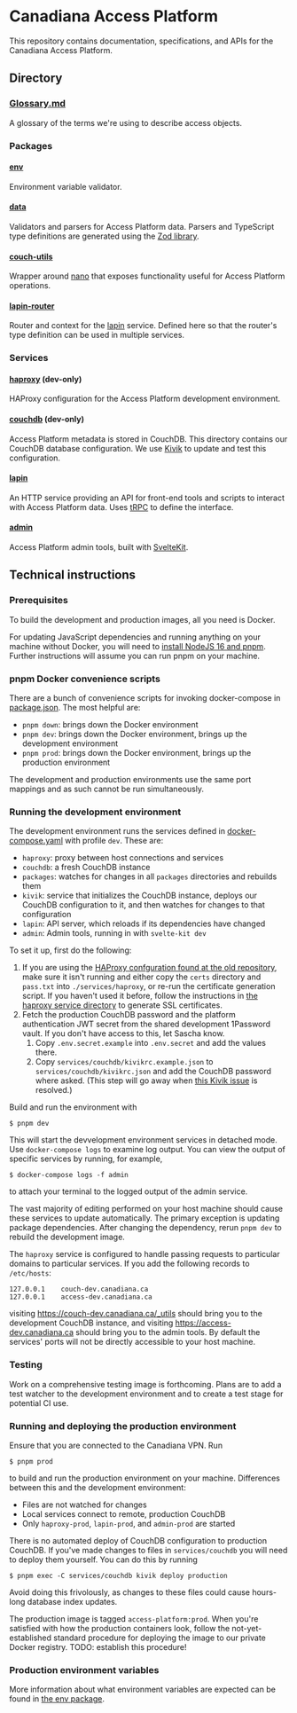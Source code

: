 # Canadiana Access Platform

This repository contains documentation, specifications, and APIs for the Canadiana Access Platform.

## Directory

### [Glossary.md](Glossary.md)

A glossary of the terms we're using to describe access objects.

### Packages

#### [env](packages/env)

Environment variable validator.

#### [data](packages/data)

Validators and parsers for Access Platform data. Parsers and TypeScript type definitions are generated using the [Zod library](https://github.com/colinhacks/zod).

#### [couch-utils](packages/couch-utils)

Wrapper around [nano](https://github.com/apache/couchdb-nano) that exposes functionality useful for Access Platform operations.

#### [lapin-router](packages/lapin-router)

Router and context for the [lapin](#lapin) service. Defined here so that the router's type definition can be used in multiple services.

### Services

#### [haproxy](services/haproxy) (dev-only)

HAProxy configuration for the Access Platform development environment.

#### [couchdb](services/couchdb) (dev-only)

Access Platform metadata is stored in CouchDB. This directory contains our CouchDB database configuration. We use [Kivik](https://github.com/crkn-rcdr/kivik) to update and test this configuration.

#### [lapin](services/lapin)

An HTTP service providing an API for front-end tools and scripts to interact with Access Platform data.
Uses [tRPC](https://trpc.io) to define the interface.

#### [admin](services/admin)

Access Platform admin tools, built with [SvelteKit](https://kit.svelte.dev).

## Technical instructions

### Prerequisites

To build the development and production images, all you need is Docker.

For updating JavaScript dependencies and running anything on your machine without Docker, you will need to [install NodeJS 16 and pnpm](docs/node_pnpm.md). Further instructions will assume you can run pnpm on your machine.

### pnpm Docker convenience scripts

There are a bunch of convenience scripts for invoking docker-compose in [package.json](package.json). The most helpful are:

- `pnpm down`: brings down the Docker environment
- `pnpm dev`: brings down the Docker environment, brings up the development environment
- `pnpm prod`: brings down the Docker environment, brings up the production environment

The development and production environments use the same port mappings and as such cannot be run simultaneously.

### Running the development environment

The development environment runs the services defined in [docker-compose.yaml](docker-compose.yaml) with profile `dev`. These are:

- `haproxy`: proxy between host connections and services
- `couchdb`: a fresh CouchDB instance
- `packages`: watches for changes in all `packages` directories and rebuilds them
- `kivik`: service that initializes the CouchDB instance, deploys our CouchDB configuration to it, and then watches for changes to that configuration
- `lapin`: API server, which reloads if its dependencies have changed
- `admin`: Admin tools, running in with `svelte-kit dev`

To set it up, first do the following:

1. If you are using the [HAProxy confguration found at the old repository](https://github.com/crkn-rcdr/haproxy), make sure it isn't running and either copy the `certs` directory and `pass.txt` into `./services/haproxy`, or re-run the certificate generation script. If you haven't used it before, follow the instructions in [the haproxy service directory](services/haproxy) to generate SSL certificates.
2. Fetch the production CouchDB password and the platform authentication JWT secret from the shared development 1Password vault. If you don't have access to this, let Sascha know.
   1. Copy `.env.secret.example` into `.env.secret` and add the values there.
   2. Copy `services/couchdb/kivikrc.example.json` to `services/couchdb/kivikrc.json` and add the CouchDB password where asked. (This step will go away when [this Kivik issue](https://github.com/crkn-rcdr/kivik/issues/79) is resolved.)

Build and run the environment with

    $ pnpm dev

This will start the devvelopment environment services in detached mode. Use `docker-compose logs` to examine log output. You can view the output of specific services by running, for example,

    $ docker-compose logs -f admin

to attach your terminal to the logged output of the admin service.

The vast majority of editing performed on your host machine should cause these services to update automatically. The primary exception is updating package dependencies. After changing the dependency, rerun `pnpm dev` to rebuild the development image.

The `haproxy` service is configured to handle passing requests to particular domains to particular services. If you add the following records to `/etc/hosts`:

    127.0.0.1    couch-dev.canadiana.ca
    127.0.0.1    access-dev.canadiana.ca

visiting <https://couch-dev.canadiana.ca/_utils> should bring you to the development CouchDB instance, and visiting <https://access-dev.canadiana.ca> should bring you to the admin tools. By default the services' ports will not be directly accessible to your host machine.

### Testing

Work on a comprehensive testing image is forthcoming. Plans are to add a test watcher to the development environment and to create a test stage for potential CI use.

### Running and deploying the production environment

Ensure that you are connected to the Canadiana VPN. Run

    $ pnpm prod

to build and run the production environment on your machine. Differences between this and the development environment:

- Files are not watched for changes
- Local services connect to remote, production CouchDB
- Only `haproxy-prod`, `lapin-prod`, and `admin-prod` are started

There is no automated deploy of CouchDB configuration to production CouchDB. If you've made changes to files in `services/couchdb` you will need to deploy them yourself. You can do this by running

    $ pnpm exec -C services/couchdb kivik deploy production

Avoid doing this frivolously, as changes to these files could cause hours-long database index updates.

The production image is tagged `access-platform:prod`. When you're satisfied with how the production containers look, follow the not-yet-established standard procedure for deploying the image to our private Docker registry. TODO: establish this procedure!

### Production environment variables

More information about what environment variables are expected can be found in [the env package](packages/env).
